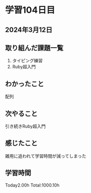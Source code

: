# 学習104日目
## 2024年3月12日
## 取り組んだ課題一覧
1. タイピング練習
2. Ruby超入門
## わかったこと
配列
## 次やること
引き続きRuby超入門
## 感じたこと
雑用に追われて学習時間が減ってしまった
## 学習時間
 Today2.00h
 Total:1000.10h

